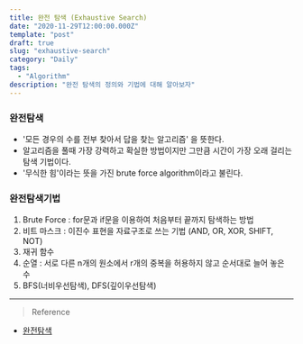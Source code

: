 ```yaml
---
title: 완전 탐색 (Exhaustive Search)
date: "2020-11-29T12:00:00.000Z"
template: "post"
draft: true
slug: "exhaustive-search"
category: "Daily"
tags:
  - "Algorithm"
description: "완전 탐색의 정의와 기법에 대해 알아보자"
---
```

### 완전탐색
- '모든 경우의 수를 전부 찾아서 답을 찾는 알고리즘' 을 뜻한다. 
- 알고리즘을 풀때 가장 강력하고 확실한 방법이지만 그만큼 시간이 가장 오래 걸리는 탐색 기법이다.
- '무식한 힘'이라는 뜻을 가진 brute force algorithm이라고 불린다. 

### 완전탐색기법
  1. Brute Force : for문과 if문을 이용하여 처음부터 끝까지 탐색하는 방법
  2. 비트 마스크 : 이진수 표현을 자료구조로 쓰는 기법 (AND, OR, XOR, SHIFT, NOT)
  3. 재귀 함수
  4. 순열 : 서로 다른 n개의 원소에서 r개의 중복을 허용하지 않고 순서대로 늘어 놓은 수
  5. BFS(너비우선탐색), DFS(깊이우선탐색)

<hr>

> Reference
- [완전탐색](https://velog.io/@sungjun-jin/%EC%99%84%EC%A0%84%ED%83%90%EC%83%89)